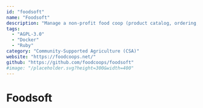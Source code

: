 ```yaml
---
id: "foodsoft"
name: "Foodsoft"
description: "Manage a non-profit food coop (product catalog, ordering, accounting, job scheduling)."
tags:
  - "AGPL-3.0"
  - "Docker"
  - "Ruby"
category: "Community-Supported Agriculture (CSA)"
website: "https://foodcoops.net/"
github: "https://github.com/foodcoops/foodsoft"
#image: "/placeholder.svg?height=300&width=400"
---
```


# Foodsoft
